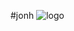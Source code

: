#jonh
![logo](https://intranet.univ-rennes2.fr/sites/default/files/resize/UHB/SERVICE-COMMUNICATION/logor2-noir-150x147.png)
